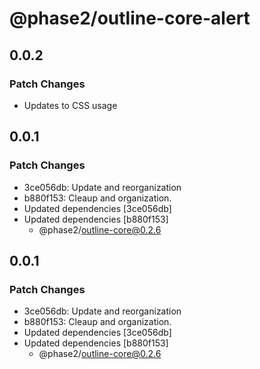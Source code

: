 # @phase2/outline-core-alert

## 0.0.2

### Patch Changes

- Updates to CSS usage

## 0.0.1

### Patch Changes

- 3ce056db: Update and reorganization
- b880f153: Cleaup and organization.
- Updated dependencies [3ce056db]
- Updated dependencies [b880f153]
  - @phase2/outline-core@0.2.6

## 0.0.1

### Patch Changes

- 3ce056db: Update and reorganization
- b880f153: Cleaup and organization.
- Updated dependencies [3ce056db]
- Updated dependencies [b880f153]
  - @phase2/outline-core@0.2.6

